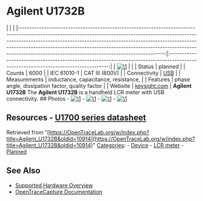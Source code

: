 # Agilent U1732B

| | | |:-----------------------------------------------------------------------------------------------------------------------------------------------------------------------------------------------------------------------------------------------------------------------------------------------------------------------------------------------------------------------------------:|:-----------------------------------------------------------------------------------------------------------------------------------:| | [![\1](../../assets/hardware/general/\2)](./File:Agilent_U1732B.png.html) | | | Status | planned | | Counts | 6000 | | IEC 61010-1 | CAT III (600V) | | Connectivity | [USB](Device_cables.html#Agilent_U5481A "Device cables") | | Measurements | inductance, capacitance, resistance, | | Features | phase angle, dissipation factor, quality factor | | Website | [keysight.com](http://www.keysight.com/en/pd-1764079-pn-U1732B/handheld-lcr-meters) | **Agilent U1732B** The **Agilent U1732B** is a handheld LCR meter with USB connectivity. ## Photos \- 
[![\1](../../assets/hardware/general/\2)](./File:U1732b_case.JPG.html)
\- 
[![\1](../../assets/hardware/general/\2)](./File:U1732b_pcb.JPG.html)
\- 
[![\1](../../assets/hardware/general/\2)](./File:U1732b_cpu.JPG.html)
\- 
[![\1](../../assets/hardware/general/\2)](./File:U1732b_adc.JPG.html)
## Resources \- [U1700 series datasheet](http://literature.cdn.keysight.com/litweb/pdf/5990-3458EN.pdf)
Retrieved from "[https://OpenTraceLab.org/w/index.php?title=Agilent_U1732B&oldid=10914](https://OpenTraceLab.org/w/index.php?title=Agilent_U1732B&oldid=10914)" 
[Categories](specialcategories-specialcategories.md): \- [Device](./Category:Device.html "Category:Device") \- [LCR meter](./Category:LCR_meter.html "Category:LCR meter") \- [Planned](./Category:Planned.html "Category:Planned")

## See Also
- [Supported Hardware Overview](../supported-hardware.md)
- [OpenTraceCapture Documentation](../../opentracecapture/overview.md)
